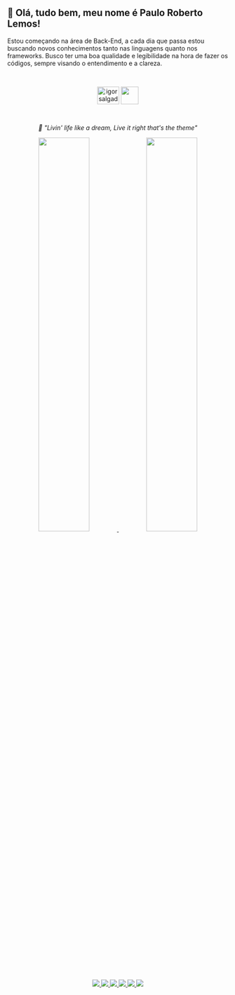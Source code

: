 ## 🤚 Olá, tudo bem, meu nome é Paulo Roberto Lemos!

Estou começando na área de Back-End, a cada dia que passa estou buscando novos conhecimentos tanto nas linguagens quanto nos frameworks. Busco ter uma boa qualidade e legibilidade na hora de fazer os códigos, sempre visando o entendimento e a clareza.


<div>
  </br>
  <p align="center">
  <a href="https://www.linkedin.com/in/paulorobertolemos/" target="blank"><img align="center" src="https://raw.githubusercontent.com/rahuldkjain/github-profile-readme-generator/master/src/images/icons/Social/linked-in-alt.svg" alt="igorsalgadoz" height="40" width="50"/></a>
  <a href="mailto:pauloroberto_1967@hotmail.com"><img align="center" src="https://imgur.com/WPgAIiz.png" height="40" width="40"/></a>
</div>

</br>
<p align="center"><em>🎵 "Livin' life like a dream,
Live it right that's the theme"</em>

<div align="center">
 <a href="https://github.com/PauloRobertoLemos">
    <img height="48%" src="https://github-readme-stats.vercel.app/api?username=PauloRobertoLemos&count_private=true&include_all_commits=true&show_icons=true&theme=radical&hide_border=false&show_owner=true&layout=compact&locale=pt-br"/>
    <img height="48%" src="https://github-readme-stats.vercel.app/api/top-langs/?username=PauloRobertoLemos&theme=radical&hide_border=false&show_owner=true&layout=compact&locale=pt-br"/>
</div>


<div>
  </br>
  </br>
  <p align="center">
  <img src="https://img.shields.io/badge/HTML5-E34F26?style=for-the-badge&logo=html5&logoColor=white">
  <img src="https://img.shields.io/badge/CSS3-1572B6?style=for-the-badge&logo=css3&logoColor=white">
  <img src="https://img.shields.io/badge/JavaScript-323330?style=for-the-badge&logo=javascript&logoColor=F7DF1E">
  <img src="https://img.shields.io/badge/Java-%23ED8B00.svg??style=for-the-badge&logo=openjdk&logoColor=white">
  <img src="https://img.shields.io/badge/git-%23F05033.svg?style=for-the-badge&logo=git&logoColor=white">
  <img src="https://img.shields.io/badge/github-%23121011.svg?style=for-the-badge&logo=github&logoColor=white">
</div>
